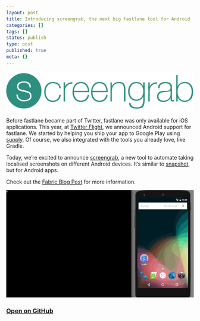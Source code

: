 ```yaml
---
layout: post
title: Introducing screengrab, the next big fastlane tool for Android
categories: []
tags: []
status: publish
type: post
published: true
meta: {}
---
```


[![](/squarespace_images/static_545299aae4b0e9514fe30c95_54529a29e4b025a90f45cc50_56bcce6e7c65e4ae57770b0c_1455214200481__img.png_)](https://github.com/fastlane/screengrab)
  


Before fastlane became part of Twitter, fastlane was only available for iOS applications. This year, at 
[Twitter Flight](https://krausefx.com/blog/fastlane-is-now-part-of-fabric), we announced Android support for fastlane. We started by helping you ship your app to Google Play using 
[supply](https://github.com/fastlane/supply). Of course, we also integrated with the tools you already love, like Gradle.

Today, we’re excited to announce 
[screengrab](https://github.com/fastlane/screengrab), a new tool to automate taking localised screenshots on different Android devices. It’s similar to 
[snapshot](https://github.com/fastlane/snapshot), but for Android apps.

Check out the 
[Fabric Blog Post](https://fabric.io/blog/introducing-screengrab) for more information.
  
      
![](/squarespace_images/static_545299aae4b0e9514fe30c95_54529a29e4b025a90f45cc50_56bccf3786db432b6c463ae5_1455214437848__img.gif_)
  


### [Open on GitHub](https://github.com/fastlane/screengrab)
